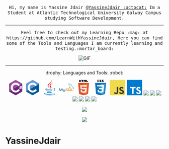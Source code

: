 <p align="center">
    <samp>
      Hi, my name is  Yassine Jdair  <a href="https://github.com/YassineJdair"> @YassineJdair :octocat:</a> Im a Student at Atlantic Technological University Galway Campus studying Software Development.
    </samp>
  </p>
  
  <hr>
  
<p align="center">
  <samp>
    Feel free to check out my Learning Repo :mag: at https://github.com/LearnWithYassineJdair, Here you can find some of the Tools and Languages I am currently learning and testing.:mortar_board:
  </samp> 
</p>



<p align="center">
<img width="375" alt="GIF" src="https://github.com/vimalverma558/vimalverma558/blob/v2/img/dino.gif" />
</p>

 <hr>

<p align="center">
   :trophy: Languages and Tools: :robot:
</p>   

<p align="center">
<img src="https://raw.githubusercontent.com/devicons/devicon/master/icons/csharp/csharp-original.svg" width="50px"> <img src="https://raw.githubusercontent.com/devicons/devicon/master/icons/c/c-original.svg" width="50px"> <img src="https://raw.githubusercontent.com/devicons/devicon/master/icons/java/java-original.svg" width="50px"> <img src="https://raw.githubusercontent.com/devicons/devicon/master/icons/mysql/mysql-original-wordmark.svg" width="50px"> <img src="https://raw.githubusercontent.com/devicons/devicon/master/icons/html5/html5-original-wordmark.svg" width="50px"> <img src="https://raw.githubusercontent.com/devicons/devicon/master/icons/css3/css3-original-wordmark.svg" width="50px"> <img src="https://raw.githubusercontent.com/devicons/devicon/master/icons/javascript/javascript-original.svg" width="50px"> <img src="https://raw.githubusercontent.com/devicons/devicon/master/icons/typescript/typescript-original.svg" width="50px"> <img src="https://angular.io/assets/images/logos/angular/angular.svg" width="50px"> <img src="https://raw.githubusercontent.com/detain/svg-logos/780f25886640cef088af994181646db2f6b1a3f8/svg/xamarin.svg" width="50px"> <img src="https://external-content.duckduckgo.com/iu/?u=https%3A%2F%2Fexternal-preview.redd.it%2FWSuAcyz1u8MoF8cokXspkmOIn8oWXaE8JH-SGXbUUW0.png%3Fauto%3Dwebp%26s%3Da6abc62ecb4a08f2bf2f287b79c9bd93006791d1&f=1&nofb=1" width="50px"> <img src="https://upload.wikimedia.org/wikipedia/commons/d/d1/Ionic_Logo.svg" width="50px"> <img src="https://user-images.githubusercontent.com/80963667/165842591-5d68d92e-4dfa-45bb-9f01-9c86d43aa59b.png" width="50px"> <img src="https://github.com/vimalverma558/vimalverma558/blob/v2/img/icons8-git.svg" width="50px"> <img src="https://github.com/vimalverma558/vimalverma558/blob/v2/img/icons8-github.svg" width="50px">
</p>

<p align="center">
 <img src="https://github-readme-stats.vercel.app/api?username=rohansikder&show_icons=true&theme=bear&exclude_repo=YassineJdair" />
</p>

<p align="center">
 <img src="https://github-readme-stats.vercel.app/api/top-langs/?username=YassineJdair&theme=bear&layout=compact" />
</p>

# YassineJdair
